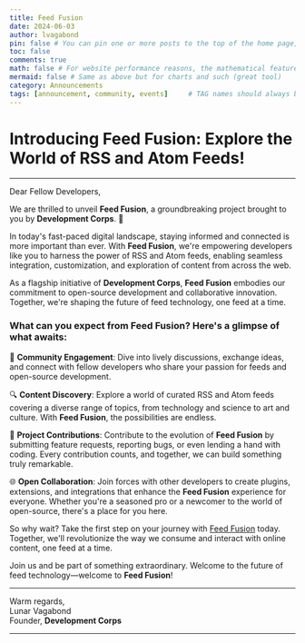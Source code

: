 ```yaml
---
title: Feed Fusion
date: 2024-06-03
author: lvagabond
pin: false # You can pin one or more posts to the top of the home page, and the fixed posts are sorted in reverse order according to their release date
toc: false
comments: true
math: false # For website performance reasons, the mathematical feature won’t be loaded by default. But it can be enabled
mermaid: false # Same as above but for charts and such (great tool)
category: Announcements
tags: [announcement, community, events]     # TAG names should always be lowercase
---
```


# Introducing Feed Fusion: Explore the World of RSS and Atom Feeds!

---

Dear Fellow Developers,

We are thrilled to unveil **Feed Fusion**, a groundbreaking project brought to you by **Development Corps**. 🚀

In today's fast-paced digital landscape, staying informed and connected is more important than ever. With **Feed Fusion**, we're empowering developers like you to harness the power of RSS and Atom feeds, enabling seamless integration, customization, and exploration of content from across the web.

As a flagship initiative of **Development Corps**, **Feed Fusion** embodies our commitment to open-source development and collaborative innovation. Together, we're shaping the future of feed technology, one feed at a time.

### What can you expect from Feed Fusion? Here's a glimpse of what awaits:

🤝 **Community Engagement**: Dive into lively discussions, exchange ideas, and connect with fellow developers who share your passion for feeds and open-source development.

🔍 **Content Discovery**: Explore a world of curated RSS and Atom feeds covering a diverse range of topics, from technology and science to art and culture. With **Feed Fusion**, the possibilities are endless.

🚀 **Project Contributions**: Contribute to the evolution of **Feed Fusion** by submitting feature requests, reporting bugs, or even lending a hand with coding. Every contribution counts, and together, we can build something truly remarkable.

🌐 **Open Collaboration**: Join forces with other developers to create plugins, extensions, and integrations that enhance the **Feed Fusion** experience for everyone. Whether you're a seasoned pro or a newcomer to the world of open-source, there's a place for you here.

So why wait? Take the first step on your journey with [Feed Fusion](https://github.com/Development-Corps/FeedFusion) today. Together, we'll revolutionize the way we consume and interact with online content, one feed at a time.

Join us and be part of something extraordinary. Welcome to the future of feed technology—welcome to **Feed Fusion**!

---

Warm regards,  
Lunar Vagabond  
Founder, **Development Corps**

---
